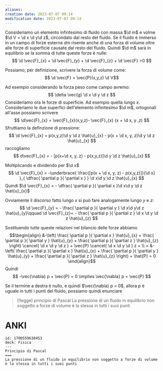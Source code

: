 ```yaml
---
aliases: 
creation date: 2023-07-07 09:14
modification date: 2023-07-07 09:14
---
```


Consideriamo un elemento infintesimo di fluido con massa $\d m$ e volme $\d V = \d x \d y\d z$, circondato dal resto del fluido.
Se il fluido è immerso in un campo di forze esterne $d m$ risente anche di una forza di volume oltre alle forze di superficie causate dal resto del fluido.
Quindi $\d m$ sarà in equilibrio se la somma di tutte queste forze è nulle:
$$ \d \vec{F}_{x} + \d \vec{F}_{y} + \d \vec{F}_{z} + \d \vec{F} =0 $$

Possiamo, per definizione, scrivere la forza di volume come:
$$ \d \vec{F} = \vec{P}(x,y,z) \d V$$

Ad esempio considerando la forza peso come campo avremo:
$$ \delta  \vec{g} \d x \d y \d z $$
Consideriamo ora le forze di superficie. Ad esempio quella lungo $x$. Consideriamo le due superfici dell'elemento infinitesimo $\d m$, ortogonali all'asse possiamo scrivere
$$ \d\vec{F}_{x} = \vec{F}_{x}(x,y,z)- \vec{F}_{x} (x + \d x, y ,z) $$
Sfruttiamo la definzione di pressione:
$$ \d \vec{F}_{x} = p(x,y,z)\d y \d z \hat{u}_{x} - p(x + \d x, y, z)\d y \d z \hat{u}_{x} $$
raccogliamo
$$ d\vec{F}_{x} = - [p(x+\d x, y, z) - p(x,y,z)]\d y \d z \hat{u}_{x} $$

Moltiplicando e dividendo per $\d x$
$$ \d \vec{F}_{x} = -\underbrace{  \frac{[p(x + \d x, y, z) - p(x,y,z)]}{\d x} }_{ \dfrac{ \partial p }{ \partial x }  } \d x\d y \d z \hat{u}_{x} $$
Quindi $\d \vec{F}_{x} = - \dfrac{ \partial p }{ \partial x }\d x\d y \d z \hat{u}_{x}$

Ovviamente il discorso fatto lungo $x$ si può fare analogamente lungo $y$ e $z$:
$$ \d \vec{F}_{y} = - \frac{ \partial p }{ \partial y } \d x\d y\d z \hat{u}_{y}\qquad \d \vec{F}_{z}= - \frac{ \partial p }{ \partial z } \d x \d y \d z \hat{u}_{z} $$

Sostituendo tutte queste relazioni nel bilancio delle forze abbiamo
$$\begin{align}
 &-\left( \frac{ \partial p }{ \partial x } \hat{u}_{x} + \frac{ \partial p }{ \partial y } \hat{u}_{y} + \frac{ \partial p }{ \partial z } \hat{u}_{z} \right) \cancel{ \d x \d y \d z } + \vec{P} \cancel{ \d x \d y \d } z = \\
= &- \left( \frac{ \partial p }{ \partial x } \hat{u}_{x} + \frac{ \partial p }{ \partial y } \hat{u}_{y} + \frac{ \partial p }{ \partial z } \hat{u}_{z}  \right) +  \hat{P} = 0
\end{align}$$
Quindi
$$ -\vec{\nabla} p + \vec{P} = 0 \implies \vec{\nabla} p = \vec{P} $$

Se il termine a destra è nullo, e quindi $\vec{\nabla} p = 0$, allora $p$ è uguale in tutti i punti del fluido, possiamo quindi enunciare

>[!legge] principio di Pascal
>La pressione di un fluido in equilibrio non soggetto a forze di volume è la stessa in tutti i suoi punti

# ANKI

```anki
id: 1700559638453
deck: Fisica
---
Principio di Pascal
===
La pressione di un fluido in equilibrio non soggetto a forze di volume è la stessa in tutti i suoi punti
```
